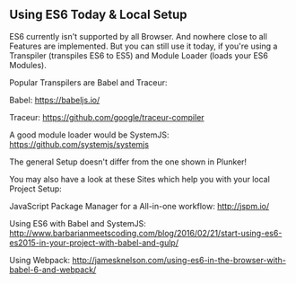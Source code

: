## Using ES6 Today & Local Setup
ES6 currently isn't supported by all Browser. And nowhere close to all Features are implemented. But you can still use it today, if you're using a Transpiler (transpiles ES6 to ES5) and Module Loader (loads your ES6 Modules).

Popular Transpilers are Babel and Traceur:

Babel: https://babeljs.io/

Traceur: https://github.com/google/traceur-compiler

A good module loader would be SystemJS: https://github.com/systemjs/systemjs

The general Setup doesn't differ from the one shown in Plunker!

You may also have a look at these Sites which help you with your local Project Setup:

JavaScript Package Manager for a All-in-one workflow: http://jspm.io/

Using ES6 with Babel and SystemJS: http://www.barbarianmeetscoding.com/blog/2016/02/21/start-using-es6-es2015-in-your-project-with-babel-and-gulp/

Using Webpack: http://jamesknelson.com/using-es6-in-the-browser-with-babel-6-and-webpack/
